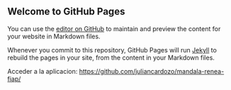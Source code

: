 ## Welcome to GitHub Pages

You can use the [editor on GitHub](https://github.com/juliancardozo/mandala-renea-fiap/edit/main/README.md) to maintain and preview the content for your website in Markdown files.

Whenever you commit to this repository, GitHub Pages will run [Jekyll](https://jekyllrb.com/) to rebuild the pages in your site, from the content in your Markdown files.

Acceder a la aplicacion: https://github.com/juliancardozo/mandala-renea-fiap/
